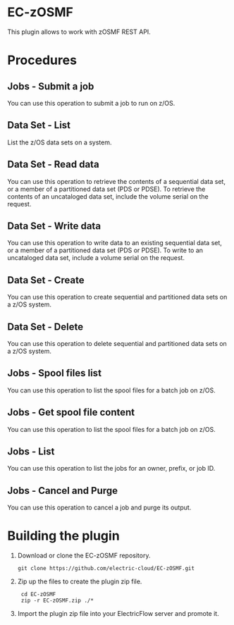 # EC-zOSMF

This plugin allows to work with zOSMF REST API.


# Procedures

## Jobs - Submit a job

You can use this operation to submit a job to run on z/OS.

## Data Set - List

List the z/OS data sets on a system.

## Data Set - Read data

You can use this operation to retrieve the contents of a sequential data set, or a member of a partitioned data set (PDS or PDSE). To retrieve the contents of an uncataloged data set, include the volume serial on the request.

## Data Set - Write data

You can use this operation to write data to an existing sequential data set, or a member of a partitioned data set (PDS or PDSE). To write to an uncataloged data set, include a volume serial on the request.

## Data Set - Create

You can use this operation to create sequential and partitioned data sets on a z/OS system.

## Data Set - Delete

You can use this operation to delete sequential and partitioned data sets on a z/OS system.

## Jobs - Spool files list

You can use this operation to list the spool files for a batch job on z/OS.

## Jobs - Get spool file content

You can use this operation to list the spool files for a batch job on z/OS.

## Jobs - List

You can use this operation to list the jobs for an owner, prefix, or job ID.

## Jobs - Cancel and Purge

You can use this operation to cancel a job and purge its output.



# Building the plugin
1. Download or clone the EC-zOSMF repository.

    ```
    git clone https://github.com/electric-cloud/EC-zOSMF.git
    ```

5. Zip up the files to create the plugin zip file.

    ```
     cd EC-zOSMF
     zip -r EC-zOSMF.zip ./*
    ```

6. Import the plugin zip file into your ElectricFlow server and promote it.
